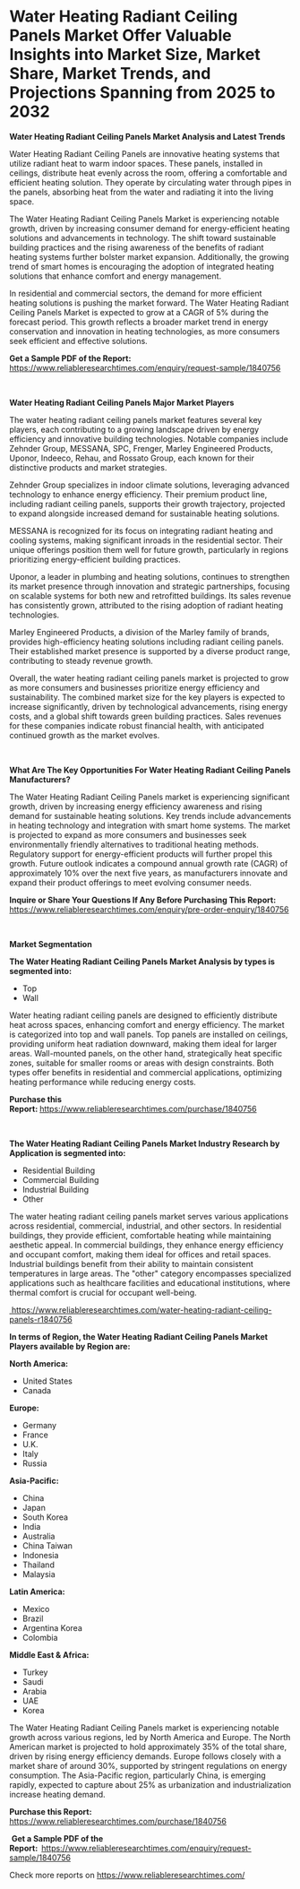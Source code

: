 <p><h1>Water Heating Radiant Ceiling Panels Market Offer Valuable Insights into Market Size, Market Share, Market Trends, and Projections Spanning from 2025 to 2032</h1></p><p><strong>Water Heating Radiant Ceiling Panels Market Analysis and Latest Trends</strong></p>
<p><p>Water Heating Radiant Ceiling Panels are innovative heating systems that utilize radiant heat to warm indoor spaces. These panels, installed in ceilings, distribute heat evenly across the room, offering a comfortable and efficient heating solution. They operate by circulating water through pipes in the panels, absorbing heat from the water and radiating it into the living space.</p><p>The Water Heating Radiant Ceiling Panels Market is experiencing notable growth, driven by increasing consumer demand for energy-efficient heating solutions and advancements in technology. The shift toward sustainable building practices and the rising awareness of the benefits of radiant heating systems further bolster market expansion. Additionally, the growing trend of smart homes is encouraging the adoption of integrated heating solutions that enhance comfort and energy management.</p><p>In residential and commercial sectors, the demand for more efficient heating solutions is pushing the market forward. The Water Heating Radiant Ceiling Panels Market is expected to grow at a CAGR of 5% during the forecast period. This growth reflects a broader market trend in energy conservation and innovation in heating technologies, as more consumers seek efficient and effective solutions.</p></p>
<p><strong>Get a Sample PDF of the Report:&nbsp;</strong> <a href="https://www.reliableresearchtimes.com/enquiry/request-sample/1840756?utm_campaign=2237&utm_medium=2&utm_source=Github&utm_content=ia&utm_term=28022025&utm_id=water-heating-radiant-ceiling-panels">https://www.reliableresearchtimes.com/enquiry/request-sample/1840756</a></p>
<p>&nbsp;</p>
<p><strong>Water Heating Radiant Ceiling Panels Major Market Players</strong></p>
<p><p>The water heating radiant ceiling panels market features several key players, each contributing to a growing landscape driven by energy efficiency and innovative building technologies. Notable companies include Zehnder Group, MESSANA, SPC, Frenger, Marley Engineered Products, Uponor, Indeeco, Rehau, and Rossato Group, each known for their distinctive products and market strategies.</p><p>Zehnder Group specializes in indoor climate solutions, leveraging advanced technology to enhance energy efficiency. Their premium product line, including radiant ceiling panels, supports their growth trajectory, projected to expand alongside increased demand for sustainable heating solutions.</p><p>MESSANA is recognized for its focus on integrating radiant heating and cooling systems, making significant inroads in the residential sector. Their unique offerings position them well for future growth, particularly in regions prioritizing energy-efficient building practices.</p><p>Uponor, a leader in plumbing and heating solutions, continues to strengthen its market presence through innovation and strategic partnerships, focusing on scalable systems for both new and retrofitted buildings. Its sales revenue has consistently grown, attributed to the rising adoption of radiant heating technologies.</p><p>Marley Engineered Products, a division of the Marley family of brands, provides high-efficiency heating solutions including radiant ceiling panels. Their established market presence is supported by a diverse product range, contributing to steady revenue growth.</p><p>Overall, the water heating radiant ceiling panels market is projected to grow as more consumers and businesses prioritize energy efficiency and sustainability. The combined market size for the key players is expected to increase significantly, driven by technological advancements, rising energy costs, and a global shift towards green building practices. Sales revenues for these companies indicate robust financial health, with anticipated continued growth as the market evolves.</p></p>
<p>&nbsp;</p>
<p><strong>What Are The Key Opportunities For Water Heating Radiant Ceiling Panels Manufacturers?</strong></p>
<p><p>The Water Heating Radiant Ceiling Panels market is experiencing significant growth, driven by increasing energy efficiency awareness and rising demand for sustainable heating solutions. Key trends include advancements in heating technology and integration with smart home systems. The market is projected to expand as more consumers and businesses seek environmentally friendly alternatives to traditional heating methods. Regulatory support for energy-efficient products will further propel this growth. Future outlook indicates a compound annual growth rate (CAGR) of approximately 10% over the next five years, as manufacturers innovate and expand their product offerings to meet evolving consumer needs.</p></p>
<p><strong>Inquire or Share Your Questions If Any Before Purchasing This Report:</strong> <a href="https://www.reliableresearchtimes.com/enquiry/pre-order-enquiry/1840756?utm_campaign=2237&utm_medium=2&utm_source=Github&utm_content=ia&utm_term=28022025&utm_id=water-heating-radiant-ceiling-panels">https://www.reliableresearchtimes.com/enquiry/pre-order-enquiry/1840756</a></p>
<p>&nbsp;</p>
<p><strong>Market Segmentation</strong></p>
<p><strong>The Water Heating Radiant Ceiling Panels Market Analysis by types is segmented into:</strong></p>
<p><ul><li>Top</li><li>Wall</li></ul></p>
<p><p>Water heating radiant ceiling panels are designed to efficiently distribute heat across spaces, enhancing comfort and energy efficiency. The market is categorized into top and wall panels. Top panels are installed on ceilings, providing uniform heat radiation downward, making them ideal for larger areas. Wall-mounted panels, on the other hand, strategically heat specific zones, suitable for smaller rooms or areas with design constraints. Both types offer benefits in residential and commercial applications, optimizing heating performance while reducing energy costs.</p></p>
<p><strong>Purchase this Report:&nbsp;</strong><a href="https://www.reliableresearchtimes.com/purchase/1840756?utm_campaign=2237&utm_medium=2&utm_source=Github&utm_content=ia&utm_term=28022025&utm_id=water-heating-radiant-ceiling-panels">https://www.reliableresearchtimes.com/purchase/1840756</a></p>
<p>&nbsp;</p>
<p><strong>The Water Heating Radiant Ceiling Panels Market Industry Research by Application is segmented into:</strong></p>
<p><ul><li>Residential Building</li><li>Commercial Building</li><li>Industrial Building</li><li>Other</li></ul></p>
<p><p>The water heating radiant ceiling panels market serves various applications across residential, commercial, industrial, and other sectors. In residential buildings, they provide efficient, comfortable heating while maintaining aesthetic appeal. In commercial buildings, they enhance energy efficiency and occupant comfort, making them ideal for offices and retail spaces. Industrial buildings benefit from their ability to maintain consistent temperatures in large areas. The "other" category encompasses specialized applications such as healthcare facilities and educational institutions, where thermal comfort is crucial for occupant well-being.</p></p>
<p><a href="https://www.reliableresearchtimes.com/water-heating-radiant-ceiling-panels-r1840756?utm_campaign=2237&utm_medium=2&utm_source=Github&utm_content=ia&utm_term=28022025&utm_id=water-heating-radiant-ceiling-panels">&nbsp;https://www.reliableresearchtimes.com/water-heating-radiant-ceiling-panels-r1840756</a></p>
<p><strong>In terms of Region, the Water Heating Radiant Ceiling Panels Market Players available by Region are:</strong></p>
<p>
    <p> <strong> North America: </strong>
        <ul>
            <li>United States</li>
            <li>Canada</li>
        </ul>
        </p> 
    <p> <strong> Europe: </strong>
        <ul>
            <li>Germany</li>
            <li>France</li>
            <li>U.K.</li>
            <li>Italy</li>
            <li>Russia</li>
        </ul>
        </p> 
    <p> <strong> Asia-Pacific: </strong>
        <ul>
            <li>China</li>
            <li>Japan</li>
            <li>South Korea</li>
            <li>India</li>
            <li>Australia</li>
            <li>China Taiwan</li>
            <li>Indonesia</li>
            <li>Thailand</li>
            <li>Malaysia</li>
        </ul>
        </p> 
    <p> <strong> Latin America: </strong>
        <ul>
            <li>Mexico</li>
            <li>Brazil</li>
            <li>Argentina Korea</li>
            <li>Colombia</li>
        </ul>
        </p> 
    <p> <strong> Middle East & Africa: </strong>
        <ul>
            <li>Turkey</li>
            <li>Saudi</li>
            <li>Arabia</li>
            <li>UAE</li>
            <li>Korea</li>
        </ul>
    </p>
    </p>
<p><p>The Water Heating Radiant Ceiling Panels market is experiencing notable growth across various regions, led by North America and Europe. The North American market is projected to hold approximately 35% of the total share, driven by rising energy efficiency demands. Europe follows closely with a market share of around 30%, supported by stringent regulations on energy consumption. The Asia-Pacific region, particularly China, is emerging rapidly, expected to capture about 25% as urbanization and industrialization increase heating demand.</p></p>
<p><strong>Purchase this Report: </strong><a href="https://www.reliableresearchtimes.com/purchase/1840756?utm_campaign=2237&utm_medium=2&utm_source=Github&utm_content=ia&utm_term=28022025&utm_id=water-heating-radiant-ceiling-panels">https://www.reliableresearchtimes.com/purchase/1840756</a></p>
<p>&nbsp;<strong>Get a Sample PDF of the Report:&nbsp;&nbsp;</strong><a href="https://www.reliableresearchtimes.com/enquiry/request-sample/1840756?utm_campaign=2237&utm_medium=2&utm_source=Github&utm_content=ia&utm_term=28022025&utm_id=water-heating-radiant-ceiling-panels">https://www.reliableresearchtimes.com/enquiry/request-sample/1840756</a></p>
<p><strong></strong></p>
<p>Check more reports on <a href="https://www.reliableresearchtimes.com/?utm_campaign=2237&utm_medium=2&utm_source=Github&utm_content=ia&utm_term=28022025&utm_id=water-heating-radiant-ceiling-panels">https://www.reliableresearchtimes.com/</a></p>
